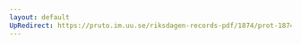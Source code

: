 ```yaml
---
layout: default
UpRedirect: https://pruto.im.uu.se/riksdagen-records-pdf/1874/prot-1874--ak--417/prot-1874--ak--417_003.pdf
---
```

